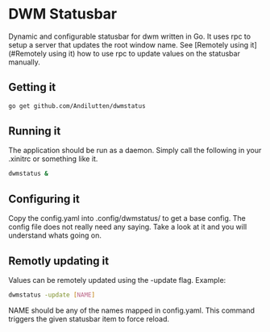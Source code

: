 # DWM Statusbar

Dynamic and configurable statusbar for dwm written in Go.
It uses rpc to setup a server that updates the root window name.
See [Remotely using it](#Remotely using it) how to use rpc to 
update values on the statusbar manually.

## Getting it

```sh
go get github.com/Andilutten/dwmstatus
```

## Running it

The application should be run as a daemon. Simply
call the following in your .xinitrc or something like it.

```sh
dwmstatus &
```

## Configuring it

Copy the config.yaml into .config/dwmstatus/ to get
a base config. The config file does not really need any
saying. Take a look at it and you will understand whats
going on.

## Remotly updating it

Values can be remotely updated using the -update flag.
Example:
```sh
dwmstatus -update [NAME]
```

NAME should be any of the names mapped in config.yaml.
This command triggers the given statusbar item to force reload.

